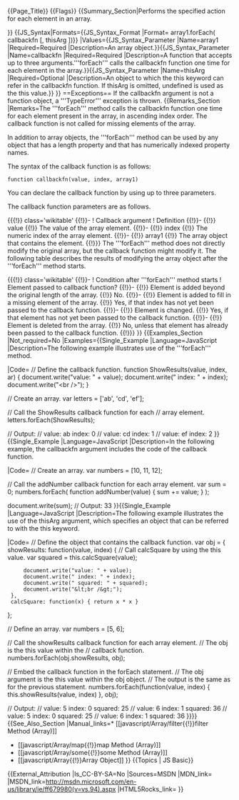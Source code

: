 {{Page_Title}}
{{Flags}}
{{Summary_Section|Performs the specified action for each element in an array.

}}
{{JS_Syntax|Formats={{JS_Syntax_Format
|Format= array1.forEach( callbackfn [, thisArg ])}}
|Values={{JS_Syntax_Parameter
|Name=array1
|Required=Required
|Description=An array object.}}{{JS_Syntax_Parameter
|Name=callbackfn
|Required=Required
|Description=A function that accepts up to three arguments.'''forEach''' calls the callbackfn function one time for each element in the array.}}{{JS_Syntax_Parameter
|Name=thisArg
|Required=Optional
|Description=An object to which the this keyword can refer in the callbackfn function. If thisArg is omitted, undefined is used as the this value.}}
}}
==Exceptions==
If the callbackfn argument is not a function object, a '''TypeError''' exception is thrown.
{{Remarks_Section
|Remarks=The '''forEach''' method calls the callbackfn function one time for each element present in the array, in ascending index order. The callback function is not called for missing elements of the array.

In addition to array objects, the '''forEach''' method can be used by any object that has a length property and that has numerically indexed property names.

The syntax of the callback function is as follows:

<code>function callbackfn(value, index, array1)</code>

You can declare the callback function by using up to three parameters.

The callback function parameters are as follows.

{{{!}} class='wikitable'
{{!}}-
! Callback argument
! Definition
{{!}}-
{{!}} value
{{!}} The value of the array element.
{{!}}-
{{!}} index
{{!}} The numeric index of the array element.
{{!}}-
{{!}} array1
{{!}} The array object that contains the element.
{{!}}} 
The '''forEach''' method does not directly modify the original array, but the callback function might modify it. The following table describes the results of modifying the array object after the '''forEach''' method starts.

{{{!}} class='wikitable'
{{!}}-
! Condition after '''forEach''' method starts
! Element passed to callback function?
{{!}}-
{{!}} Element is added beyond the original length of the array.
{{!}} No.
{{!}}-
{{!}} Element is added to fill in a missing element of the array.
{{!}} Yes, if that index has not yet been passed to the callback function.
{{!}}-
{{!}} Element is changed.
{{!}} Yes, if that element has not yet been passed to the callback function.
{{!}}-
{{!}} Element is deleted from the array.
{{!}} No, unless that element has already been passed to the callback function.
{{!}}} 
}}
{{Examples_Section
|Not_required=No
|Examples={{Single_Example
|Language=JavaScript
|Description=The following example illustrates use of the '''forEach''' method.

|Code= // Define the callback function.
 function ShowResults(value, index, ar) {
     document.write("value: " + value);
     document.write(" index: " + index);
     document.write("&lt;br /&gt;");
 }
 
 // Create an array.
 var letters = ['ab', 'cd', 'ef'];
 
 // Call the ShowResults callback function for each
 // array element.
 letters.forEach(ShowResults);
 
 // Output:
 //  value: ab index: 0 
 //  value: cd index: 1 
 //  value: ef index: 2
}}{{Single_Example
|Language=JavaScript
|Description=In the following example, the callbackfn argument includes the code of the callback function.

|Code= // Create an array.
 var numbers = [10, 11, 12];
 
 // Call the addNumber callback function for each array element.
 var sum = 0;
 numbers.forEach(
     function addNumber(value) { sum += value; }
 );
 
 document.write(sum);
 // Output: 33
}}{{Single_Example
|Language=JavaScript
|Description=The following example illustrates the use of the thisArg argument, which specifies an object that can be referred to with the this keyword.

|Code= // Define the object that contains the callback function.
 var obj = {
     showResults: function(value, index) {
         // Call calcSquare by using the this value.
         var squared = this.calcSquare(value);
 
         document.write("value: " + value);
         document.write(" index: " + index);
         document.write(" squared: " + squared);
         document.write("&lt;br /&gt;");
     },
     calcSquare: function(x) { return x * x }
 };
 
 // Define an array.
 var numbers = [5, 6];
 
 // Call the showResults callback function for each array element.
 // The obj is the this value within the 
 // callback function.
 numbers.forEach(obj.showResults, obj);
 
 // Embed the callback function in the forEach statement.
 // The obj argument is the this value within the obj object.
 // The output is the same as for the previous statement.
 numbers.forEach(function(value, index) { this.showResults(value, index) }, obj);
 
 // Output:
 //  value: 5 index: 0 squared: 25
 //  value: 6 index: 1 squared: 36
 //  value: 5 index: 0 squared: 25
 //  value: 6 index: 1 squared: 36
}}}}
{{See_Also_Section
|Manual_links=* [[javascript/Array/filter{{!}}filter Method (Array)]]
* [[javascript/Array/map{{!}}map Method (Array)]]
* [[javascript/Array/some{{!}}some Method (Array)]]
* [[javascript/Array{{!}}Array Object]]
}}
{{Topics | JS Basic}}

{{External_Attribution
|Is_CC-BY-SA=No
|Sources=MSDN
|MDN_link=
|MSDN_link=http://msdn.microsoft.com/en-us/library/ie/ff679980(v=vs.94).aspx
|HTML5Rocks_link=
}}